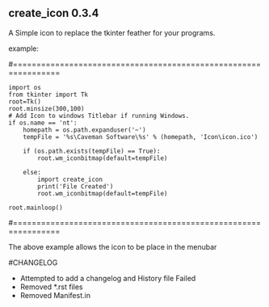 ## create_icon 0.3.4
A Simple icon to replace the tkinter feather for your programs.

example:

#================================================================

    import os
    from tkinter import Tk
    root=Tk()
    root.minsize(300,100)
    # Add Icon to windows Titlebar if running Windows.
    if os.name == 'nt':
        homepath = os.path.expanduser('~')
        tempFile = '%s\Caveman Software\%s' % (homepath, 'Icon\icon.ico')

        if (os.path.exists(tempFile) == True):
            root.wm_iconbitmap(default=tempFile)

        else:
            import create_icon
            print('File Created')
            root.wm_iconbitmap(default=tempFile)

    root.mainloop()

#================================================================

The above example allows the icon to be place in the menubar 

#CHANGELOG

- Attempted to add a changelog and History file Failed
- Removed *.rst files
- Removed Manifest.in
